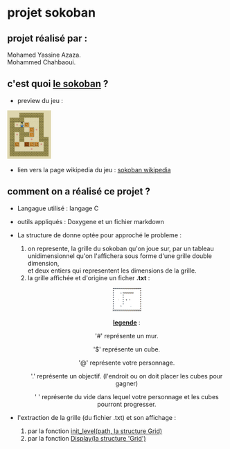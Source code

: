 # projet sokoban
## projet réalisé par :  
Mohamed Yassine Azaza.  
Mohammed Chahbaoui.  

## c'est quoi <u>le sokoban</u> ?
- preview du jeu : 
<div><img src="img/Sokoban_ani.gif" width="20%"></div>

- lien vers la page wikipedia du jeu : <a href="https://fr.wikipedia.org/wiki/Sokoban">sokoban wikipedia</a>

## comment on a réalisé ce projet ?
- Langague utilisé : langage C
- outils appliqués : Doxygene et un fichier markdown
- La structure de donne optée pour approché le probleme : <div> <ol> <li>
on represente, la grille du sokoban qu'on joue sur, par un tableau unidimensionnel qu'on l'affichera sous forme d'une 
grille double dimension, <br>et deux entiers qui representent les dimensions de la grille.</li> <li>
la grille affichée et d'origine un ficher <b>.txt</b> : <div style="text-align:center"><p><img src="img/grille.png" width="15%"></p> <p> 
<u><b>legende</b></u> : </p> <p>
'#' représente un mur. </p> <p>
'$' représente un cube. </p> <p>
'@' représente votre personnage. </p> <p>
'.' représente un objectif. (l'endroit ou on doit placer les cubes pour gagner) </p> <p>
' ' représente du vide dans lequel votre personnage et les cubes pourront progresser.</p> </div></li> </ol></div>

- l'extraction de la grille (du fichier .txt) et son affichage : <div> <ol> <li> par la fonction <u>init_level(path, la structure Grid)</u> </li> <li>
par la fonction <u>Display(la structure 'Grid') </li>
</ol></div>